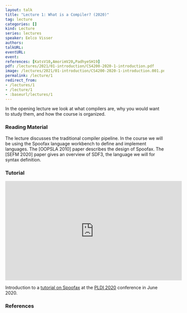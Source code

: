 ```yaml
---
layout: talk
title: "Lecture 1: What is a Compiler? (2020)"
tag: lecture
categories: []
kind: Lecture
series: lectures
speaker: Eelco Visser
authors:
talkURL:
eventURL:
event:
references: [KatsV10,AmorimV20,PadhyeSH19]
pdf: /lectures/2021/01-introduction/CS4200-2020-1-introduction.pdf
image: /lectures/2021/01-introduction/CS4200-2020-1-introduction.001.png
permalink: /lecture/1
redirect_from:
- /lectures/1
- /lecture/1
- :baseurl/lectures/1
---
```


In the opening lecture we look at what compilers are, why you would want to study them, and how the course is organized.

### Reading Material

The lecture discusses the traditional compiler pipeline. In the course we will be using the Spoofax language workbench to define and implement languages. The [OOPSLA 2010] paper describes the design of Spoofax. The [SEFM 2020] paper gives an overview of SDF3, the language we will for syntax definition.

### Tutorial

<iframe width="560" height="315" src="https://www.youtube.com/embed/7BBYQUp5ZnE" frameborder="0" allow="accelerometer; autoplay; encrypted-media; gyroscope; picture-in-picture" allowfullscreen></iframe>

Introduction to a [tutorial on Spoofax](https://pldi20.sigplan.org/details/pldi-2020-tutorials/3/Declarative-Language-Definition-with-Spoofax) at the [PLDI 2020](https://pldi20.sigplan.org/) conference in June 2020.

### References

